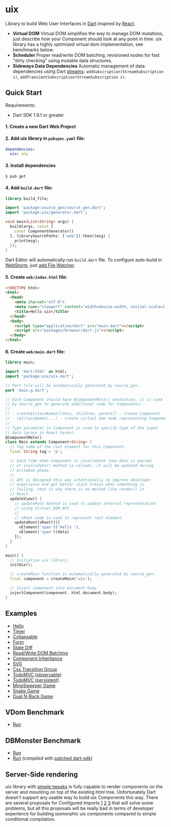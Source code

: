 # uix

Library to build Web User Interfaces in [Dart](https://dartlang.org)
inspired by [React](http://facebook.github.io/react/).

- **Virtual DOM** Virtual DOM simplifies the way to manage DOM
  mutations, just describe how your Component should look at any point
  in time. uix library has a highly optimized virtual dom
  implementation, see benchmarks below.
- **Scheduler** Proper read/write DOM batching, revisioned nodes for
  fast "dirty checking" using mutable data structures.
- **Sideways Data Dependencies** Automatic management of data
  dependencies using Dart
  [streams](https://www.dartlang.org/docs/tutorials/streams/):
  `addSubscription(StreamSubscription s)`,
  `addTransientSubscription(StreamSubscription s)`.

## Quick Start

Requirements:

 - Dart SDK 1.9.1 or greater

#### 1. Create a new Dart Web Project
#### 2. Add uix library in `pubspec.yaml` file:

```yaml
dependencies:
  uix: any
```

#### 3. Install dependencies

```sh
$ pub get
```

#### 4. Add `build.dart` file:

```dart
library build_file;

import 'package:source_gen/source_gen.dart';
import 'package:uix/generator.dart';

void main(List<String> args) {
  build(args, const [
    const ComponentGenerator()
  ], librarySearchPaths: ['web']).then((msg) {
    print(msg);
  });
}
```

Dart Editor will automatically run `build.dart` file. To configure
auto-build in [WebStorm](https://www.jetbrains.com/webstorm/), just
[add File Watcher](http://stackoverflow.com/questions/17266106/how-to-run-build-dart-in-webstorm).

#### 5. Create `web/index.html` file:

```html
<!DOCTYPE html>
<html>
  <head>
    <meta charset="utf-8">
    <meta name="viewport" content="width=device-width, initial-scale=1.0">
    <title>Hello uix</title>
  </head>
  <body>
    <script type="application/dart" src="main.dart"></script>
    <script src="packages/browser/dart.js"></script>
  </body>
</html>
```

#### 6. Create `web/main.dart` file:

```dart
library main;

import 'dart:html' as html;
import 'package:uix/uix.dart';

// Part file will be automatically generated by source_gen.
part 'main.g.dart';

// Each Component should have @ComponentMeta() annotation, it is used
// by source_gen to generate additional code for Components:
//
// - create${className}([data, children, parent]) - create Component
// - v${className}(...) - create virtual dom node representing Component
//
// Type parameter in Component is used to specify type of the input
// data (props in React terms).
@ComponentMeta()
class Main extends Component<String> {
  // Tag name of the root element for this Component.
  final String tag = 'p';

  // Each time when Component is invalidated (new data is passed,
  // or invalidate() method is called), it will be updated during
  // writeDom phase.
  //
  // API is designed this way intentionally to improve developer
  // experience and get better stack traces when something is
  // failing, that is why there is no method like render() in
  // React.
  updateView() {
    // updateRoot method is used to update internal representation
    // using Virtual DOM API.
    //
    // vRoot node is used to represent root element.
    updateRoot(vRoot()([
      vElement('span')('Hello '),
      vElement('span')(data)
    ]);
  }
}

main() {
  // Initialize uix library.
  initUix();

  // createMain function is automatically generated by source_gen.
  final component = createMain('uix');

  // Inject component into document body.
  injectComponent(component, html.document.body);
}
```

## Examples

- [Hello](https://github.com/localvoid/uix/tree/master/example/hello)
- [Timer](https://github.com/localvoid/uix/tree/master/example/timer)
- [Collapsable](https://github.com/localvoid/uix/tree/master/example/collapsable)
- [Form](https://github.com/localvoid/uix/tree/master/example/form)
- [State Diff](https://github.com/localvoid/uix/tree/master/example/state_diff)
- [Read/Write DOM Batching](https://github.com/localvoid/uix/tree/master/example/read_write_batching)
- [Component Inheritance](https://github.com/localvoid/uix/tree/master/example/inheritance)
- [SVG](https://github.com/localvoid/uix/tree/master/example/svg)
- [Css Transition Group](https://github.com/localvoid/uix/tree/master/example/animation)
- [TodoMVC (observable)](https://github.com/localvoid/uix_todomvc/)
- [TodoMVC (persistent)](https://github.com/localvoid/uix_todomvc_persistent/)
- [MineSweeper Game](https://github.com/localvoid/uix_minesweeper/)
- [Snake Game](https://github.com/localvoid/uix_snake/)
- [Dual N-Back Game](https://github.com/localvoid/dual_nback/)

## VDom Benchmark

- [Run](http://vdom-benchmark.github.io/vdom-benchmark/?cfg=http://localvoid.github.io/vdom-benchmark-uix/config.js)

## DBMonster Benchmark

- [Run](http://localvoid.github.io/uix_dbmon/)
- [Run](http://localvoid.github.io/uix_dbmon/classlist2) (compiled with [patched dart-sdk](https://code.google.com/p/dart/issues/detail?id=23012))

## Server-Side rendering

uix library with
[simple tweaks](https://github.com/localvoid/uix_standalone) is fully
capable to render components on the server and mounting on top of the
existing html tree. Unfortunately Dart doesn't support any usable way
to build uix Components this way. There are several proposals for
Configured Imports [1](https://github.com/lrhn/dep-configured-imports)
[2](https://github.com/eernstg/dep-configured-imports)
[3](https://github.com/munificent/dep-external-libraries/blob/master/Proposal.md)
that will solve some problems, but all this proposals will be really
bad in terms of developer experience for building isomorphic uix
components compared to simple conditional compilation.

